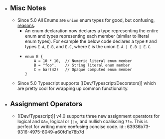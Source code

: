 - ## Misc Notes
	- Since 5.0 All Enums are `union` enum types for good, but confusing, [reasons](https://github.com/microsoft/TypeScript/pull/50528).
		- An enum declaration now declares a type representing the entire enum and types representing each member (similar to literal enum types). For example the below code declares a type `E` and types `E.A`, `E.B`, and `E.C`, where `E` is the union `E.A | E.B | E.C`.
		- ```
		  enum E {
		      A = 10 * 10,  // Numeric literal enum member
		      B = "foo",    // String literal enum member
		      C = bar(42)   // Opaque computed enum member
		  }
		  ```
	- Since 5.0 Typescript supports [[Dev/Typescript/Decorators]] which are pretty cool for wrapping up common functionality.
- ## Assignment Operators
	- [[Dev/Typescript]] v4.0 supports three new assignment operators  for logical and `&&=`, logical or `||=`, and nullish coaliscing `??=`. This is perfect for writing more ~~confusing~~ concise code.
	  id:: 63936b73-9316-4975-8049-a60fd1e78b7d